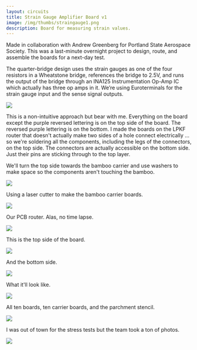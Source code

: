 ```yaml
---
layout: circuits
title: Strain Gauge Amplifier Board v1
image: /img/thumbs/straingauge1.png
description: Board for measuring strain values.
---
```


Made in collaboration with Andrew Greenberg for Portland State Aerospace Society. This was a last-minute overnight project to design, route, and assemble the boards for a next-day test.

The quarter-bridge design uses the strain gauges as one of the four resistors in a Wheatstone bridge, references the bridge to 2.5V, and runs the output of the bridge through an INA125 Instrumentation Op-Amp IC which actually has three op amps in it. We’re using Euroterminals for the strain gauge input and the sense signal outputs.

  <img src="https://jenner.smugmug.com/Strain-Gauge-Boards/i-JjcKzPd/0/O/gaugesch.png">

This is a non-intuitive approach but bear with me. Everything on the board except the purple reversed lettering is on the top side of the board. The reversed purple lettering is on the bottom. I made the boards on the LPKF router that doesn't actually make two sides of a hole connect electrically ... so we're soldering all the components, including the legs of the connectors, on the top side. The connectors are actually accessible on the bottom side. Just their pins are sticking through to the top layer. 

We'll turn the top side towards the bamboo carrier and use washers to make space so the components aren't touching the bamboo. 

  <img src="https://jenner.smugmug.com/Strain-Gauge-Boards/i-qg7kmSg/0/O/gaugebrd.png">

Using a laser cutter to make the bamboo carrier boards.

  <img src="https://jenner.smugmug.com/Strain-Gauge-Boards/i-N7t4TPj/0/O/C.png">

Our PCB router. Alas, no time lapse.

  <img src="https://jenner.smugmug.com/Strain-Gauge-Boards/i-knQz7dk/0/O/D.png">

This is the top side of the board.

  <img src="https://jenner.smugmug.com/Strain-Gauge-Boards/i-8QB5zrh/0/O/E.png">

And the bottom side.

  <img src="https://jenner.smugmug.com/Strain-Gauge-Boards/i-3WXfQ5s/0/O/F.png">

What it'll look like.

  <img src="https://jenner.smugmug.com/Strain-Gauge-Boards/i-dKpjGRR/0/O/G.png">

All ten boards, ten carrier boards, and the parchment stencil. 

  <img src="https://jenner.smugmug.com/Strain-Gauge-Boards/i-xCFMt2m/0/O/H.png">

I was out of town for the stress tests but the team took a ton of photos. 

  <img src="https://jenner.smugmug.com/Strain-Gauge-Boards/i-x59w7R7/0/O/gaugeinuse.png">

